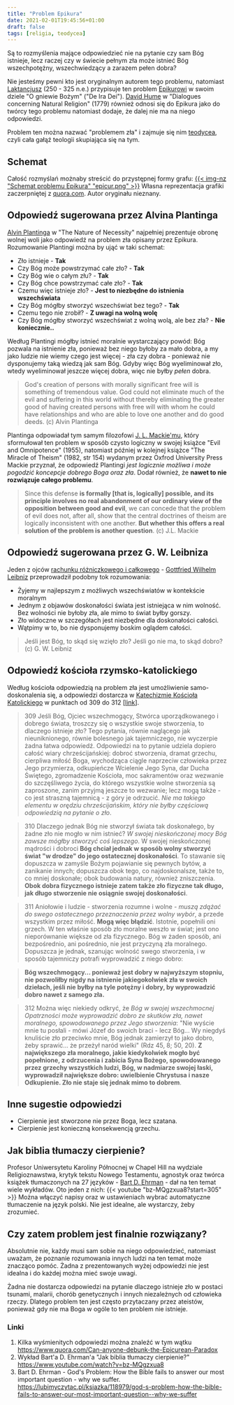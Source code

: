 ```yaml
---
title: "Problem Epikura"
date: 2021-02-01T19:45:56+01:00
draft: false
tags: [religia, teodycea]
---
```


Są to rozmyślenia mające odpowiedzieć nie na pytanie czy sam Bóg istnieje, lecz raczej czy w świecie pełnym zła może istnieć Bóg wszechpotężny, wszechwiedzący a zarazem pełen dobra?<!--more-->

Nie jesteśmy pewni kto jest oryginalnym autorem tego problemu, natomiast [Laktancjusz](https://pl.wikipedia.org/wiki/Laktancjusz) (250 - 325 n.e.) przypisuje ten problem [Epikurowi](https://pl.wikipedia.org/wiki/Epikur) w swoim dziele "O gniewie Bożym" ("De Ira Dei"). [David Hume](https://en.wikipedia.org/wiki/David_Hume) w "Dialogues concerning Natural Religion" (1779) również odnosi się do Epikura jako do twórcy tego problemu natomiast dodaje, że dalej nie ma na niego odpowiedzi.

Problem ten można nazwać "problemem zła" i zajmuje się nim [teodycea](https://pl.wikipedia.org/wiki/Teodycea), czyli cała gałąź teologii skupiająca się na tym.

## Schemat
Całość rozmyślań możnaby streścić do przystępnej formy grafu:
[{{< img-nz "Schemat problemu Epikura" "epicur.png" >}}](/epicur.svg)
Własna reprezentacja grafiki zaczerpniętej z [quora.com](https://qph.fs.quoracdn.net/main-qimg-cc3194ae1501f72039008424d48870d2). Autor oryginału nieznany.

## Odpowiedź sugerowana przez Alvina Plantinga
[Alvin Plantinga](https://pl.wikipedia.org/wiki/Alvin_Plantinga) w "The Nature of Necessity" najpełniej prezentuje obronę wolnej woli jako odpowiedź na problem zła opisany przez Epikura.
Rozumowanie Plantingi można by ująć w taki schemat:
- Zło istnieje - **Tak**
- Czy Bóg może powstrzymać całe zło? - **Tak**
- Czy Bóg wie o całym złu? - **Tak**
- Czy Bóg chce powstrzymać całe zło? - **Tak**
- Czemu więc istnieje zło? - **Jest to niezbędne do istnienia wszechświata**
- Czy Bóg mógłby stworzyć wszechświat bez tego? - **Tak**
- Czemu tego nie zrobił? - **Z uwagi na wolną wolę**
- Czy Bóg mógłby stworzyć wszechświat z wolną wolą, ale bez zła? - **Nie koniecznie..**

Według Plantingi mógłby istnieć moralnie wystarczający powód: Bóg pozwala na istnienie zła, ponieważ bez niego byłoby za mało dobra, a my jako ludzie nie wiemy czego jest więcej - zła czy dobra - ponieważ nie dysponujemy taką wiedzą jak sam Bóg. Gdyby więc Bóg wyeliminował zło, wtedy wyeliminował jeszcze więcej dobra, więc nie byłby *pełen* dobra.

> God's creation of persons with morally significant free will is something of tremendous value. God could not eliminate much of the evil and suffering in this world without thereby eliminating the greater good of having created persons with free will with whom he could have relationships and who are able to love one another and do good deeds. (c) Alvin Plantinga

Plantinga odpowiadał tym samym filozofowi [J. L. Mackie'mu](https://en.wikipedia.org/wiki/J._L._Mackie), który sformułował ten problem w sposób czysto logiczny w swojej książce "Evil and Omnipotence" (1955), natomiast później w kolejnej książce "The Miracle of Theism" (1982, str 154) wydanym przez Oxfrod University Press Mackie przyznał, że odpowiedź Plantingi *jest logicznie możliwa i może pogodzić koncepcje dobrego Boga oraz zła*. Dodał również, że **nawet to nie rozwiązuje całego problemu**.

> Since this defense **is formally [that is, logically] possible, and its principle involves no real abandonment of our ordinary view of the opposition between good and evil**, we can concede that the problem of evil does not, after all, show that the central doctrines of theism are logically inconsistent with one another. **But whether this offers a real solution of the problem is another question**. (c) J.L. Mackie

## Odpowiedź sugerowana przez G. W. Leibniza
Jeden z ojców [rachunku różniczkowego i całkowego](https://pl.wikipedia.org/wiki/Rachunek_r%C3%B3%C5%BCniczkowy_i_ca%C5%82kowy) - [Gottfried Wilhelm Leibniz](https://pl.wikipedia.org/wiki/Gottfried_Wilhelm_Leibniz) przeprowadził podobny tok rozumowania:
- Żyjemy w najlepszym z możliwych wszechświatów w kontekście moralnym
- Jednym z objawów doskonałości świata jest istniejąca w nim wolność. Bez wolności nie byłoby zła, ale mimo to świat byłby gorszy.
- Zło widoczne w szczegółach jest niezbędne dla doskonałości całości.
- Wątpimy w to, bo nie dysponujemy boskim oglądem całości.

> Jeśli jest Bóg, to skąd się wzięło zło? Jeśli go nie ma, to skąd dobro?
(c) G. W. Leibniz

## Odpowiedź kościoła rzymsko-katolickiego
Według kościoła odpowiedzią na problem zła jest umożliwienie samo-doskonalenia się, a odpowiedzi dostarcza w [Katechizmie Kościoła Katolickiego](https://pl.wikipedia.org/wiki/Katechizm_Ko%C5%9Bcio%C5%82a_Katolickiego) w punktach od 309 do 312 [[link](http://www.katechizm.opoka.org.pl/rkkkI-2-1.htm)].

> 309 Jeśli Bóg, Ojciec wszechmogący, Stwórca uporządkowanego i dobrego świata, troszczy się o wszystkie swoje stworzenia, to dlaczego istnieje zło? Tego pytania, równie naglącego jak nieuniknionego, równie bolesnego jak tajemniczego, nie wyczerpie żadna łatwa odpowiedź. Odpowiedzi na to pytanie udziela dopiero całość wiary chrześcijańskiej: dobroć stworzenia, dramat grzechu, cierpliwa miłość Boga, wychodząca ciągle naprzeciw człowieka przez Jego przymierza, odkupieńcze Wcielenie Jego Syna, dar Ducha Świętego, zgromadzenie Kościoła, moc sakramentów oraz wezwanie do szczęśliwego życia, do którego wszystkie wolne stworzenia są zaproszone, zanim przyjmą jeszcze to wezwanie; lecz mogą także - co jest straszną tajemnicą - z góry je odrzucić. *Nie ma takiego elementu w orędziu chrześcijańskim, który nie byłby częściową odpowiedzią na pytanie o zło*.

> 310 Dlaczego jednak Bóg nie stworzył świata tak doskonałego, by żadne zło nie mogło w nim istnieć? *W swojej nieskończonej mocy Bóg zawsze mógłby stworzyć coś lepszego*. W swojej nieskończonej mądrości i dobroci **Bóg chciał jednak w sposób wolny stworzyć świat "w drodze" do jego ostatecznej doskonałości**. To stawanie się dopuszcza w zamyśle Bożym pojawianie się pewnych bytów, a zanikanie innych; dopuszcza obok tego, co najdoskonalsze, także to, co mniej doskonałe; obok budowania natury, również zniszczenia. **Obok dobra fizycznego istnieje zatem także zło fizyczne tak długo, jak długo stworzenie nie osiągnie swojej doskonałości**.

> 311 Aniołowie i ludzie - stworzenia rozumne i wolne - *muszą zdążać do swego ostatecznego przeznaczenia przez wolny wybór*, a przede wszystkim przez miłość. **Mogą więc błądzić**. Istotnie, popełnili oni grzech. W ten właśnie sposób zło moralne weszło w świat; jest ono nieporównanie większe od zła fizycznego. Bóg w żaden sposób, ani bezpośrednio, ani pośrednio, nie jest przyczyną zła moralnego. Dopuszcza je jednak, szanując wolność swego stworzenia, i w sposób tajemniczy potrafi wyprowadzić z niego dobro:

> **Bóg wszechmogący... ponieważ jest dobry w najwyższym stopniu, nie pozwoliłby nigdy na istnienie jakiegokolwiek zła w swoich dziełach, jeśli nie byłby na tyle potężny i dobry, by wyprowadzić dobro nawet z samego zła.**

> 312 Można więc niekiedy odkryć, że *Bóg w swojej wszechmocnej Opatrzności może wyprowadzić dobro ze skutków zła, nawet moralnego, spowodowanego przez Jego stworzenia*: "Nie wyście mnie tu posłali - mówi Józef do swoich braci - lecz Bóg... Wy niegdyś knuliście zło przeciwko mnie, Bóg jednak zamierzył to jako dobro, żeby sprawić... że przeżył naród wielki" (Rdz 45, 8; 50, 20). **Z największego zła moralnego, jakie kiedykolwiek mogło być popełnione, z odrzucenia i zabicia Syna Bożego, spowodowanego przez grzechy wszystkich ludzi, Bóg, w nadmiarze swojej łaski, wyprowadził największe dobro: uwielbienie Chrystusa i nasze Odkupienie. Zło nie staje się jednak mimo to dobrem**.

## Inne sugestie odpowiedzi
- Cierpienie jest stworzone nie przez Boga, lecz szatana.
- Cierpienie jest konieczną konsekwencją grzechu.

## Jak biblia tłumaczy cierpienie?
Profesor Uniwersytetu Karoliny Północnej w Chapel Hill na wydziale Religioznawstwa, krytyk tekstu Nowego Testamentu, agnostyk oraz twórca książek tłumaczonych na 27 języków - [Bart D. Ehrman](https://pl.wikipedia.org/wiki/Bart_D._Ehrman) - dał na ten temat wiele wykładów. Oto jeden z nich:
{{< youtube "bz-MQgzxua8?start=305" >}}
Można włączyć napisy oraz w ustawieniach wybrać automatyczne tłumaczenie na język polski. Nie jest idealne, ale wystarczy, żeby zrozumieć.

## Czy zatem problem jest finalnie rozwiązany?
Absolutnie nie, każdy musi sam sobie na niego odpowiedzieć, natomiast uważam, że poznanie rozumowania innych ludzi na ten temat może znacząco pomóc. Żadna z prezentowanych wyżej odpowiedzi nie jest idealna i do każdej można mieć swoje uwagi.

Żadna nie dostarcza odpowiedzi na pytanie dlaczego istnieje zło w postaci tsunami, malarii, chorób genetycznych i innych niezależnych od człowieka rzeczy. Dlatego problem ten jest często przytaczany przez ateistów, ponieważ gdy nie ma Boga w ogóle to ten problem nie istnieje.

### Linki
1. Kilka wyśmienitych odpowiedzi można znaleźć w tym wątku https://www.quora.com/Can-anyone-debunk-the-Epicurean-Paradox
2. Wykład Bart'a D. Ehrman'a "Jak biblia tłumaczy cierpienie?" https://www.youtube.com/watch?v=bz-MQgzxua8
3. Bart D. Ehrman - God's Problem: How the Bible fails to answer our most important question - why we suffer. https://lubimyczytac.pl/ksiazka/118979/god-s-problem-how-the-bible-fails-to-answer-our-most-important-question--why-we-suffer